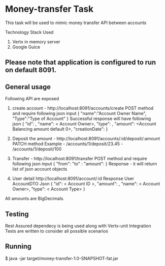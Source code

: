 # Money-transfer Task

This task will be used to mimic money transfer API between accounts

Technology Stack Used
1. Vertx in memory server
2. Google Guice

## Please note that application is configured to run on default 8091.

## General usage

Following API are exposed

1. create account - http://localhost:8091/accounts/create POST method and require following json input
   {
      "name":"Account Owner Name",
      "Type":"Type of Account"
   }
   Successful response will have following json
   {
       "id": <Account Id>,
       "name": < Account Owner>,
       "type": <Account Type>,
       "amount": <Account Balancing amount default 0>,
       "creationDate":<Account Creational date and time>
     }

2. Deposit the amount - http://localhost:8091/accounts/:id/deposit/:amount PATCH method
   Example - /accounts/1/deposit/23.45
           - /accounts/1/deposit/100

3. Transfer - http://localhost:8091/transfer POST method and require following json input
   {
     "from":<transfer fund from account>
     "to" :<to account which will receive amount>
     "amount":<transfer amount>
   }
   Response - it will return list of json account objects

4. User detail http://localhost:8091/account/:id
   Response User AccountDTO Json
   {
       "id": < Account ID >,
       "amount": <Balance Amount>,
       "name": < Account Owner>,
       "type": < Account Type>
   }


All amounts are BigDecimals.

## Testing
Rest Assured dependecy is being used along with Vertx-unit
Integration Tests are written to consider all possible scenarios


## Running

$ java -jar target/money-transfer-1.0-SNAPSHOT-fat.jar
